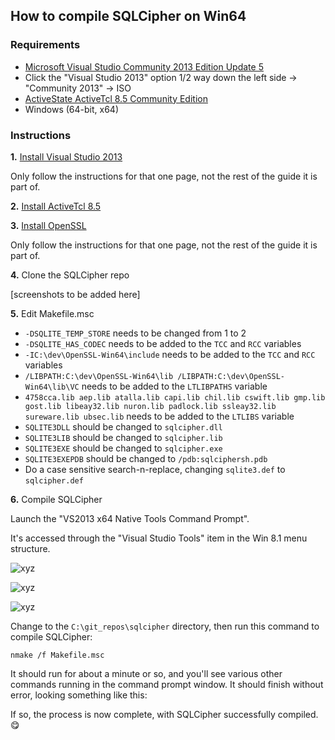 ## How to compile SQLCipher on Win64

### Requirements

* [Microsoft Visual Studio Community 2013 Edition Update 5](https://www.visualstudio.com/downloads/download-visual-studio-vs)
 * Click the "Visual Studio 2013" option 1/2 way down the left side → "Community 2013" → ISO
* [ActiveState ActiveTcl 8.5 Community Edition](https://www.activestate.com/activetcl/downloads)
 * Windows (64-bit, x64)

### Instructions

**1.** [Install Visual Studio 2013](https://github.com/sqlitebrowser/sqlitebrowser/wiki/Win64-setup-—-Step-2-—-Install-MSVC2013)

Only follow the instructions for that one page, not the rest of the guide it is part of.

**2.** [Install ActiveTcl 8.5](https://github.com/sqlitebrowser/sqlitebrowser/wiki/Win64-setup-—-Install-ActiveTcl-8.5)

**3.** [Install OpenSSL](https://github.com/sqlitebrowser/sqlitebrowser/wiki/Win64-setup-—-Step-4-—-Install-OpenSSL)

Only follow the instructions for that one page, not the rest of the guide it is part of.

**4.** Clone the SQLCipher repo

[screenshots to be added here]

**5.** Edit Makefile.msc

* `-DSQLITE_TEMP_STORE` needs to be changed from 1 to 2
* `-DSQLITE_HAS_CODEC` needs to be added to the `TCC` and `RCC` variables
* `-IC:\dev\OpenSSL-Win64\include` needs to be added to the `TCC` and `RCC` variables
* `/LIBPATH:C:\dev\OpenSSL-Win64\lib /LIBPATH:C:\dev\OpenSSL-Win64\lib\VC` needs to be added to the `LTLIBPATHS` variable
* `4758cca.lib aep.lib atalla.lib capi.lib chil.lib cswift.lib gmp.lib gost.lib libeay32.lib nuron.lib padlock.lib ssleay32.lib sureware.lib ubsec.lib` needs to be added to the `LTLIBS` variable
* `SQLITE3DLL` should be changed to `sqlcipher.dll`
* `SQLITE3LIB` should be changed to `sqlcipher.lib`
* `SQLITE3EXE` should be changed to `sqlcipher.exe`
* `SQLITE3EXEPDB` should be changed to `/pdb:sqlciphersh.pdb`
* Do a case sensitive search-n-replace, changing `sqlite3.def` to `sqlcipher.def`

**6.** Compile SQLCipher

Launch the "VS2013 x64 Native Tools Command Prompt".

It's accessed through the "Visual Studio Tools" item in the Win 8.1 menu structure.

![xyz](https://github.com/sqlitebrowser/db4s-screenshots/raw/master/wiki/win64_install/08-install_sqlite/056.png)

![xyz](https://github.com/sqlitebrowser/db4s-screenshots/raw/master/wiki/win64_install/08-install_sqlite/057.png)

![xyz](https://github.com/sqlitebrowser/db4s-screenshots/raw/master/wiki/win64_install/08-install_sqlite/058.png)

Change to the `C:\git_repos\sqlcipher` directory, then run this command to compile SQLCipher:

    nmake /f Makefile.msc

It should run for about a minute or so, and you'll see various other commands running in the command prompt window.  It should finish without error, looking something like this:

If so, the process is now complete, with SQLCipher successfully compiled. 😋
